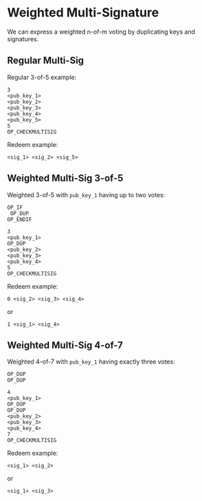 # Weighted Multi-Signature

We can express a weighted n-of-m voting by duplicating keys and signatures.


## Regular Multi-Sig
Regular 3-of-5 example:
```
3 
<pub_key_1> 
<pub_key_2>
<pub_key_3>
<pub_key_4>
<pub_key_5>
5
OP_CHECKMULTISIG
```
Redeem example:
```
<sig_1> <sig_2> <sig_5>
```

## Weighted Multi-Sig 3-of-5
Weighted 3-of-5 with `pub_key_1` having up to two votes:
```
OP_IF
 OP_DUP
OP_ENDIF

3 
<pub_key_1>
OP_DUP
<pub_key_2>
<pub_key_3>
<pub_key_4>
5
OP_CHECKMULTISIG
```

Redeem example:
```
0 <sig_2> <sig_3> <sig_4>
```

or
```
1 <sig_1> <sig_4>
```


## Weighted Multi-Sig 4-of-7
Weighted 4-of-7 with `pub_key_1` having exactly three votes:

```
OP_DUP
OP_DUP

4
<pub_key_1>
OP_DUP
OP_DUP
<pub_key_2>
<pub_key_3>
<pub_key_4>
7
OP_CHECKMULTISIG
```

Redeem example:
```
<sig_1> <sig_2>
```

or
```
<sig_1> <sig_3>
```

